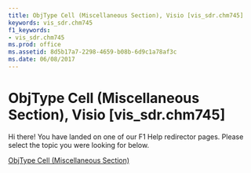```yaml
---
title: ObjType Cell (Miscellaneous Section), Visio [vis_sdr.chm745]
keywords: vis_sdr.chm745
f1_keywords:
- vis_sdr.chm745
ms.prod: office
ms.assetid: 8d5b17a7-2298-4659-b08b-6d9c1a78af3c
ms.date: 06/08/2017
---
```



# ObjType Cell (Miscellaneous Section), Visio [vis_sdr.chm745]

Hi there! You have landed on one of our F1 Help redirector pages. Please select the topic you were looking for below.

[ObjType Cell (Miscellaneous Section)](http://msdn.microsoft.com/library/3afee07b-e91a-a91c-fba2-0e3251dd6385%28Office.15%29.aspx)

